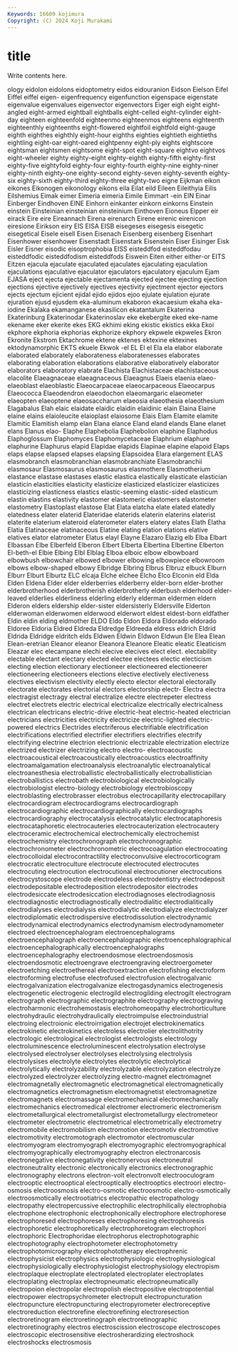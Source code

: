 ```yaml
---
Keywords: 16609 kojimura
Copyright: (C) 2024 Koji Murakami
---
```


# title

Write contents here.



ology eidolon eidolons eidoptometry eidos eidouranion Eidson Eielson
Eifel Eiffel eiffel eigen- eigenfrequency eigenfunction eigenspace eigenstate eigenvalue eigenvalues
eigenvector eigenvectors Eiger eigh eight eight-angled eight-armed eightball eightballs eight-celled
eight-cylinder eight-day eighteen eighteenfold eighteenmo eighteenmos eighteens eighteenth eighteenthly eighteenths
eight-flowered eightfoil eightfold eight-gauge eighth eighthes eighthly eight-hour eighths eighties
eightieth eightieths eightling eight-oar eight-oared eightpenny eight-ply eights eightscore eightsman
eightsmen eightsome eight-spot eight-square eightvo eightvos eight-wheeler eighty eighty-eight eighty-eighth
eighty-fifth eighty-first eighty-five eightyfold eighty-four eighty-fourth eighty-nine eighty-niner eighty-ninth eighty-one
eighty-second eighty-seven eighty-seventh eighty-six eighty-sixth eighty-third eighty-three eighty-two eigne Eijkman
eikon eikones Eikonogen eikonology eikons eila Eilat eild Eileen Eileithyia
Eilis Eilshemius Eimak eimer Eimeria eimeria Eimile Eimmart -ein EIN
Einar Einberger Eindhoven EINE Einhorn einkanter einkorn einkorns Einstein einstein
Einsteinian einsteinian einsteinium Einthoven Eioneus Eipper eir eirack Eire eire
Eireannach Eirena eirenarch Eirene eirenic eirenicon eiresione Eirikson eiry EIS
EISA EISB eisegeses eisegesis eisegetic eisegetical Eisele eisell Eisen Eisenach
Eisenberg eisenberg Eisenhart Eisenhower eisenhower Eisenstadt Eisenstark Eisenstein Eiser Eisinger
Eisk Eisler Eisner eisodic eisoptrophobia EISS eisteddfod eisteddfodau eisteddfodic eisteddfodism
eisteddfods Eiswein Eiten either either-or EITS Eitzen ejacula ejaculate ejaculated
ejaculates ejaculating ejaculation ejaculations ejaculative ejaculator ejaculators ejaculatory ejaculum Ejam
EJASA eject ejecta ejectable ejectamenta ejected ejectee ejecting ejection ejections
ejective ejectively ejectives ejectivity ejectment ejector ejectors ejects ejectum ejicient
ejidal ejido ejidos ejoo ejulate ejulation ejurate ejuration ejusd ejusdem
eka-aluminum ekaboron ekacaesium ekaha eka-iodine Ekalaka ekamanganese ekasilicon ekatantalum Ekaterina
Ekaterinburg Ekaterinodar Ekaterinoslav eke ekebergite eked eke-name ekename eker ekerite
ekes EKG ekhimi eking ekistic ekistics ekka Ekoi ekphore ekphoria
ekphorias ekphorize ekphory ekpwele ekpweles Ekron Ekronite Ekstrom Ektachrome ektene
ektenes ektexine ektexines ektodynamorphic EKTS ekuele Ekwok -el EL El
el Ela ela elabor elaborate elaborated elaborately elaborateness elaboratenesses elaborates
elaborating elaboration elaborations elaborative elaboratively elaborator elaborators elaboratory elabrate Elachista
Elachistaceae elachistaceous elacolite Elaeagnaceae elaeagnaceous Elaeagnus Elaeis elaenia elaeo- elaeoblast
elaeoblastic Elaeocarpaceae elaeocarpaceous Elaeocarpus Elaeococca Elaeodendron elaeodochon elaeomargaric elaeometer elaeopten
elaeoptene elaeosaccharum elaeosia elaeothesia elaeothesium Elagabalus Elah elaic elaidate elaidic
elaidin elaidinic elain Elaina Elaine elaine elains elaioleucite elaioplast elaiosome
Elais Elam Elamite elamite Elamitic Elamitish elamp elan Elana elance
Eland eland elands Elane elanet elans Elanus elao- Elaphe Elaphebolia
Elaphebolion elaphine Elaphodus Elaphoglossum Elaphomyces Elaphomycetaceae Elaphrium elaphure elaphurine Elaphurus
elapid Elapidae elapids Elapinae elapine elapoid Elaps elaps elapse elapsed
elapses elapsing Elapsoidea Elara elargement ELAS elasmobranch elasmobranchian elasmobranchiate Elasmobranchii
elasmosaur Elasmosaurus elasmosaurus elasmothere Elasmotherium elastance elastase elastases elastic elastica
elastically elasticate elastician elasticin elasticities elasticity elasticize elasticized elasticizer elasticizes
elasticizing elasticness elastics elastic-seeming elastic-sided elasticum elastin elastins elastivity elastomer
elastomeric elastomers elastometer elastometry Elastoplast elastose Elat Elata elatcha elate
elated elatedly elatedness elater elaterid Elateridae elaterids elaterin elaterins elaterist
elaterite elaterium elateroid elaterometer elaters elatery elates Elath Elatha Elatia
Elatinaceae elatinaceous Elatine elating elation elations elative elatives elator elatrometer
Elatus elayl Elayne Elazaro Elazig elb Elba Elbart Elbassan Elbe
Elberfeld Elberon Elbert Elberta Elbertina Elbertine Elberton El-beth-el Elbie Elbing
Elbl Elblag Elboa elboic elbow elbowboard elbowbush elbowchair elbowed elbower
elbowing elbowpiece elbowroom elbows elbow-shaped elbowy Elbridge Elbring Elbrus Elbruz
elbuck Elburn Elburr Elburt Elburtz ELC elcaja Elche elchee Elcho
Elco Elconin eld Elda Elden Eldena Elder elder elderberries elderberry
elder-born elder-brother elderbrotherhood elderbrotherish elderbrotherly elderbush elderhood elder-leaved elderlies elderliness
elderling elderly elderman eldermen eldern Elderon elders eldership elder-sister eldersisterly
Eldersville Elderton elderwoman elderwomen elderwood elderwort eldest eldest-born eldfather Eldin
eldin elding eldmother ELDO Eldo Eldon Eldora Eldorado eldorado Eldoree
Eldoria Eldred Eldreda Eldredge Eldreeda eldress eldrich Eldrid Eldrida Eldridge
eldritch elds Eldwen Eldwin Eldwon Eldwun Ele Elea Elean Elean-eretrian
Eleanor eleanor Eleanora Eleanore Eleatic eleatic Eleaticism Eleazar elec elecampane
elechi elecive elecives elect elect. electability electable electant electary elected
electee electees electic electicism electing election electionary electioneer electioneered electioneerer
electioneering electioneers elections elective electively electiveness electives electivism electivity electly
electo elector electoral electorally electorate electorates electorial electors electorship electr-
Electra electra electragist electragy electral electralize electre electrepeter electress electret
electrets electric electrical electricalize electrically electricalness electrican electricans electric-drive electric-heat
electric-heated electrician electricians electricities electricity electricize electric-lighted electric-powered electrics Electrides
electriferous electrifiable electrification electrifications electrified electrifier electrifiers electrifies electrify electrifying
electrine electrion electrionic electrizable electrization electrize electrized electrizer electrizing electro
electro- electroacoustic electroacoustical electroacoustically electroacoustics electroaffinity electroamalgamation electroanalysis electroanalytic electroanalytical
electroanesthesia electroballistic electroballistically electroballistician electroballistics electrobath electrobiological electrobiologically electrobiologist electro-biology
electrobiology electrobioscopy electroblasting electrobrasser electrobus electrocapillarity electrocapillary electrocardiogram electrocardiograms electrocardiograph
electrocardiographic electrocardiographically electrocardiographs electrocardiography electrocatalysis electrocatalytic electrocataphoresis electrocataphoretic electrocauteries electrocauterization
electrocautery electroceramic electrochemical electrochemically electrochemist electrochemistry electrochronograph electrochronographic electrochronometer electrochronometric
electrocoagulation electrocoating electrocolloidal electrocontractility electroconvulsive electrocorticogram electrocratic electroculture electrocute electrocuted
electrocutes electrocuting electrocution electrocutional electrocutioner electrocutions electrocystoscope electrode electrodeless electrodentistry
electrodeposit electrodepositable electrodeposition electrodepositor electrodes electrodesiccate electrodesiccation electrodiagnoses electrodiagnosis electrodiagnostic
electrodiagnostically electrodialitic electrodialitically electrodialyses electrodialysis electrodialytic electrodialyze electrodialyzer electrodiplomatic electrodispersive
electrodissolution electrodynamic electrodynamical electrodynamics electrodynamism electrodynamometer electroed electroencephalogram electroencephalograms electroencephalograph
electroencephalographic electroencephalographical electroencephalographically electroencephalographs electroencephalography electroendosmose electroendosmosis electroendosmotic electroengrave electroengraving
electroergometer electroetching electroethereal electroextraction electrofishing electroform electroforming electrofuse electrofused electrofusion
electrogalvanic electrogalvanization electrogalvanize electrogasdynamics electrogenesis electrogenetic electrogenic electrogild electrogilding electrogilt
electrogram electrograph electrographic electrographite electrography electrograving electroharmonic electrohemostasis electrohomeopathy electrohorticulture
electrohydraulic electrohydraulically electroimpulse electroindustrial electroing electroionic electroirrigation electrojet electrokinematics electrokinetic
electrokinetics electroless electrolier electrolithotrity electrologic electrological electrologist electrologists electrology electroluminescence
electroluminescent electrolysation electrolyse electrolysed electrolyser electrolyses electrolysing electrolysis electrolysises electrolyte
electrolytes electrolytic electrolytical electrolytically electrolyzability electrolyzable electrolyzation electrolyze electrolyzed electrolyzer
electrolyzing electro-magnet electromagnet electromagnetally electromagnetic electromagnetical electromagnetically electromagnetics electromagnetism electromagnetist
electromagnetize electromagnets electromassage electromechanical electromechanically electromechanics electromedical electromer electromeric electromerism
electrometallurgical electrometallurgist electrometallurgy electrometeor electrometer electrometric electrometrical electrometrically electrometry electromobile
electromobilism electromotion electromotiv electromotive electromotivity electromotograph electromotor electromuscular electromyogram electromyograph
electromyographic electromyographical electromyographically electromyography electron electronarcosis electronegative electronegativity electronervous electroneutral
electroneutrality electronic electronically electronics electronographic electronography electrons electron-volt electronvolt electrooculogram
electrooptic electrooptical electrooptically electrooptics electroori electro-osmosis electroosmosis electro-osmotic electroosmotic electro-osmotically
electroosmotically electrootiatrics electropathic electropathology electropathy electropercussive electrophilic electrophilically electrophobia electrophone
electrophonic electrophonically electrophore electrophorese electrophoresed electrophoreses electrophoresing electrophoresis electrophoretic electrophoretically
electrophoretogram electrophori electrophoric Electrophoridae electrophorus electrophotographic electrophotography electrophotometer electrophotometry electrophotomicrography
electrophototherapy electrophrenic electrophysicist electrophysics electrophysiologic electrophysiological electrophysiologically electrophysiologist electrophysiology electropism
electroplaque electroplate electroplated electroplater electroplates electroplating electroplax electropneumatic electropneumatically electropoion
electropolar electropolish electropositive electropotential electropower electropsychrometer electropult electropuncturation electropuncture electropuncturing
electropyrometer electroreceptive electroreduction electrorefine electrorefining electroresection electroretinogram electroretinograph electroretinographic electroretinography
electros electroscission electroscope electroscopes electroscopic electrosensitive electrosherardizing electroshock electroshocks electrosmosis

